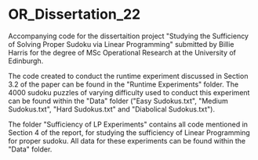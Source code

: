 # OR_Dissertation_22
Accompanying code for the dissertaition project "Studying the Sufficiency of Solving Proper Sudoku via Linear Programming" submitted by Billie Harris for the degree of MSc Operational Research at the University of Edinburgh. 

The code created to conduct the runtime experiment discussed in Section 3.2 of the paper can be found in the "Runtime Experiments" folder. 
The 4000 sudoku puzzles of varying difficulty used to conduct this experiment can be found within the "Data" folder ("Easy Sudokus.txt", "Medium Sudokus.txt", "Hard Sudokus.txt" and "Diabolical Sudokus.txt"). 

The folder "Sufficiency of LP Experiments" contains all code mentioned in Section 4 of the report, for studying the sufficiency of Linear Programming for proper sudoku. All data for these experiments can be found within the "Data" folder. 
